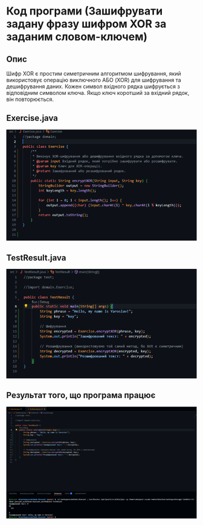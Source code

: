 # Код програми (Зашифрувати задану фразу шифром XOR за заданим словом-ключем)

## Опис
Шифр XOR є простим симетричним алгоритмом шифрування, який використовує операцію виключного АБО (XOR) для шифрування та дешифрування даних. Кожен символ вхідного рядка шифрується з відповідним символом ключа. Якщо ключ коротший за вхідний рядок, він повторюється.


## Exercise.java
![](https://github.com/ppc-ntu-khpi/methods-Diassont/blob/master/Solution/1.png?raw=true)


## TestResult.java
![](https://github.com/ppc-ntu-khpi/methods-Diassont/blob/master/Solution/2.png?raw=true)


## Результат того, що програма працює
![](https://github.com/ppc-ntu-khpi/methods-Diassont/blob/master/Solution/3.png?raw=true)

